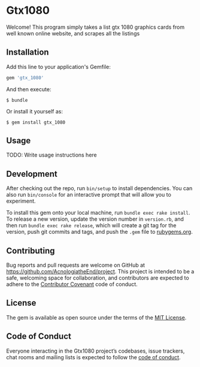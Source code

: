 # Gtx1080

Welcome! This program simply takes a list gtx 1080 graphics cards from well known online website, and scrapes all the listings 

## Installation

Add this line to your application's Gemfile:

```ruby
gem 'gtx_1080'
```

And then execute:

    $ bundle

Or install it yourself as:

    $ gem install gtx_1080

## Usage

TODO: Write usage instructions here

## Development

After checking out the repo, run `bin/setup` to install dependencies. You can also run `bin/console` for an interactive prompt that will allow you to experiment.

To install this gem onto your local machine, run `bundle exec rake install`. To release a new version, update the version number in `version.rb`, and then run `bundle exec rake release`, which will create a git tag for the version, push git commits and tags, and push the `.gem` file to [rubygems.org](https://rubygems.org).

## Contributing

Bug reports and pull requests are welcome on GitHub at https://github.com/AcnologiatheEnd/project. This project is intended to be a safe, welcoming space for collaboration, and contributors are expected to adhere to the [Contributor Covenant](http://contributor-covenant.org) code of conduct.

## License

The gem is available as open source under the terms of the [MIT License](https://opensource.org/licenses/MIT).

## Code of Conduct

Everyone interacting in the Gtx1080 project’s codebases, issue trackers, chat rooms and mailing lists is expected to follow the [code of conduct](https://github.com/[USERNAME]/gtx_1080/blob/master/CODE_OF_CONDUCT.md).
